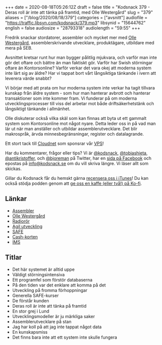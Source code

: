 +++
date = 2020-08-18T05:26:12Z
draft = false
title = "Kodsnack 379 - Deras roll är inte att tänka på framtid, med Olle Westergård"
slug = "379"
aliases = ["/blog/2020/08/18/379"]
categories = ["avsnitt"]
audiofile = "https://traffic.libsyn.com/kodsnack/379.mp3"
libsynid = "15644762"
english = false
audiosize = "28793318"
audiolength = "59:55" 
+++

Fredrik snackar stordatorer, assembler och mycket mer med [Olle Westergård](https://www.linkedin.com/in/olle-westerg%C3%A5rd-256a59/), assemblerskrivande utvecklare, produktägare, utbildare med mera på SEB.

Avsnittet kretsar runt hur man bygger pålitlig mjukvara, och varför man inte gör det oftare och bättre än man faktiskt gör. Varför har Swish störningar oftare än Kontorsonline? Varför verkar det vara okej att moderna system inte lärt sig av äldre? Har vi tappat bort vårt långsiktiga tänkande i ivern att leverera värde snabbt?

Vi börjar med att prata om hur moderna system inte verkar ha tagit tillvara kunskap från äldre system - som hur man hanterar avbrott och hanterar transaktioner som inte kommer fram. Vi funderar på om moderna utvecklingsprocesser till viss del arbetar mot både driftsäkerhetstänk och långsiktigt tänkande i allmänhet.

Olle diskuterar också vilka skäl som kan finnas att byta ut ett gammalt system som Kontorsonline mot något nyare. Detta leder oss in på vad man lär ut när man anställer och utbildar assemblerutvecklare. Det blir makrospråk, ärvda minnesbegränsningar, register och datalagrande.

Ett stort tack till [Cloudnet](http://www.cloudnet.se) som sponsrar vår [VPS](http://en.wikipedia.org/wiki/Virtual_private_server)!

Har du kommentarer, frågor eller tips? Vi är [@kodsnack](https://www.twitter.com/kodsnack), [@tobiashieta](https://www.twitter.com/tobiashieta), [@antikristoffer](https://www.twitter.com/antikristoffer), och [@bjoreman](https://www.twitter.com/bjoreman) på Twitter, har en [sida på Facebook](https://www.facebook.com/kodsnack) och epostas på [info@kodsnack.se](mailto:info@kodsnack.se) om du vill skriva längre. Vi läser allt som skickas.

Gillar du Kodsnack får du hemskt gärna [recensera oss i iTunes](http://itunes.apple.com/se/podcast/kodsnack/id561631498?l=en)! Du kan också stödja podden genom att <a href="https://ko-fi.com/kodsnack" rel="payment">ge oss en kaffe (eller två!) på Ko-fi</a>.

## Länkar ##
* [Assembler](https://en.wikipedia.org/wiki/Assembly_language)
* [Olle Westergård](https://www.linkedin.com/in/olle-westerg%C3%A5rd-256a59/)
* [Radiorör](https://en.wikipedia.org/wiki/Vacuum_tube)
* [Agil utveckling](https://en.wikipedia.org/wiki/Agile_software_development)
* [SAFE](https://en.wikipedia.org/wiki/Scaled_agile_framework)
* [Cash-korten](https://sv.wikipedia.org/wiki/Cash_%28betalsystem%29)
* [IMS](https://en.wikipedia.org/wiki/IBM_Information_Management_System)

## Titlar ##
* Det här systemet är alltid uppe
* Väldigt störningsintensiva
* Ett programfel som förstör databaserna
* På den tiden var det enklare att komma på det
* Utveckling på fromma förhoppningar
* Generella SAFE-kurser
* De förstår kunden
* Deras roll är inte att tänka på framtid
* En stor grej i Lund
* Utvecklingsmodeller är ju märkliga saker
* Assemblerutvecklare på stan
* Jag har koll på att jag inte tappat något data
* En kunskapsmiss
* Det finns bara inte att ett system inte skulle fungera